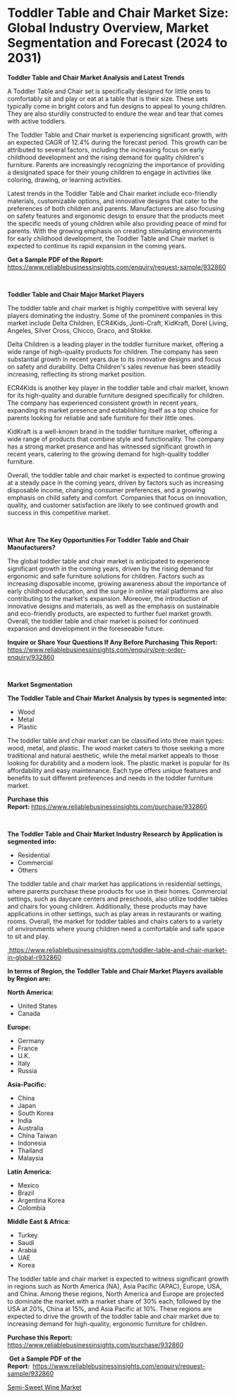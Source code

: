 <p><h1>Toddler Table and Chair Market Size: Global Industry Overview, Market Segmentation and Forecast (2024 to 2031)</h1></p><p><strong>Toddler Table and Chair Market Analysis and Latest Trends</strong></p>
<p><p>A Toddler Table and Chair set is specifically designed for little ones to comfortably sit and play or eat at a table that is their size. These sets typically come in bright colors and fun designs to appeal to young children. They are also sturdily constructed to endure the wear and tear that comes with active toddlers.</p><p>The Toddler Table and Chair market is experiencing significant growth, with an expected CAGR of 12.4% during the forecast period. This growth can be attributed to several factors, including the increasing focus on early childhood development and the rising demand for quality children's furniture. Parents are increasingly recognizing the importance of providing a designated space for their young children to engage in activities like coloring, drawing, or learning activities.</p><p>Latest trends in the Toddler Table and Chair market include eco-friendly materials, customizable options, and innovative designs that cater to the preferences of both children and parents. Manufacturers are also focusing on safety features and ergonomic design to ensure that the products meet the specific needs of young children while also providing peace of mind for parents. With the growing emphasis on creating stimulating environments for early childhood development, the Toddler Table and Chair market is expected to continue its rapid expansion in the coming years.</p></p>
<p><strong>Get a Sample PDF of the Report:&nbsp;</strong> <a href="https://www.reliablebusinessinsights.com/enquiry/request-sample/932860">https://www.reliablebusinessinsights.com/enquiry/request-sample/932860</a></p>
<p>&nbsp;</p>
<p><strong>Toddler Table and Chair Major Market Players</strong></p>
<p><p>The toddler table and chair market is highly competitive with several key players dominating the industry. Some of the prominent companies in this market include Delta Children, ECR4Kids, Jonti-Craft, KidKraft, Dorel Living, Angeles, Silver Cross, Chicco, Graco, and Stokke.</p><p>Delta Children is a leading player in the toddler furniture market, offering a wide range of high-quality products for children. The company has seen substantial growth in recent years due to its innovative designs and focus on safety and durability. Delta Children's sales revenue has been steadily increasing, reflecting its strong market position.</p><p>ECR4Kids is another key player in the toddler table and chair market, known for its high-quality and durable furniture designed specifically for children. The company has experienced consistent growth in recent years, expanding its market presence and establishing itself as a top choice for parents looking for reliable and safe furniture for their little ones.</p><p>KidKraft is a well-known brand in the toddler furniture market, offering a wide range of products that combine style and functionality. The company has a strong market presence and has witnessed significant growth in recent years, catering to the growing demand for high-quality toddler furniture.</p><p>Overall, the toddler table and chair market is expected to continue growing at a steady pace in the coming years, driven by factors such as increasing disposable income, changing consumer preferences, and a growing emphasis on child safety and comfort. Companies that focus on innovation, quality, and customer satisfaction are likely to see continued growth and success in this competitive market.</p></p>
<p>&nbsp;</p>
<p><strong>What Are The Key Opportunities For Toddler Table and Chair Manufacturers?</strong></p>
<p><p>The global toddler table and chair market is anticipated to experience significant growth in the coming years, driven by the rising demand for ergonomic and safe furniture solutions for children. Factors such as increasing disposable income, growing awareness about the importance of early childhood education, and the surge in online retail platforms are also contributing to the market's expansion. Moreover, the introduction of innovative designs and materials, as well as the emphasis on sustainable and eco-friendly products, are expected to further fuel market growth. Overall, the toddler table and chair market is poised for continued expansion and development in the foreseeable future.</p></p>
<p><strong>Inquire or Share Your Questions If Any Before Purchasing This Report:</strong> <a href="https://www.reliablebusinessinsights.com/enquiry/pre-order-enquiry/932860">https://www.reliablebusinessinsights.com/enquiry/pre-order-enquiry/932860</a></p>
<p>&nbsp;</p>
<p><strong>Market Segmentation</strong></p>
<p><strong>The Toddler Table and Chair Market Analysis by types is segmented into:</strong></p>
<p><ul><li>Wood</li><li>Metal</li><li>Plastic</li></ul></p>
<p><p>The toddler table and chair market can be classified into three main types: wood, metal, and plastic. The wood market caters to those seeking a more traditional and natural aesthetic, while the metal market appeals to those looking for durability and a modern look. The plastic market is popular for its affordability and easy maintenance. Each type offers unique features and benefits to suit different preferences and needs in the toddler furniture market.</p></p>
<p><strong>Purchase this Report:&nbsp;</strong><a href="https://www.reliablebusinessinsights.com/purchase/932860">https://www.reliablebusinessinsights.com/purchase/932860</a></p>
<p>&nbsp;</p>
<p><strong>The Toddler Table and Chair Market Industry Research by Application is segmented into:</strong></p>
<p><ul><li>Residential</li><li>Commercial</li><li>Others</li></ul></p>
<p><p>The toddler table and chair market has applications in residential settings, where parents purchase these products for use in their homes. Commercial settings, such as daycare centers and preschools, also utilize toddler tables and chairs for young children. Additionally, these products may have applications in other settings, such as play areas in restaurants or waiting rooms. Overall, the market for toddler tables and chairs caters to a variety of environments where young children need a comfortable and safe space to sit and play.</p></p>
<p><a href="https://www.reliablebusinessinsights.com/toddler-table-and-chair-market-in-global-r932860">&nbsp;https://www.reliablebusinessinsights.com/toddler-table-and-chair-market-in-global-r932860</a></p>
<p><strong>In terms of Region, the Toddler Table and Chair Market Players available by Region are:</strong></p>
<p>
    <p> <strong> North America: </strong>
        <ul>
            <li>United States</li>
            <li>Canada</li>
        </ul>
        </p> 
    <p> <strong> Europe: </strong>
        <ul>
            <li>Germany</li>
            <li>France</li>
            <li>U.K.</li>
            <li>Italy</li>
            <li>Russia</li>
        </ul>
        </p> 
    <p> <strong> Asia-Pacific: </strong>
        <ul>
            <li>China</li>
            <li>Japan</li>
            <li>South Korea</li>
            <li>India</li>
            <li>Australia</li>
            <li>China Taiwan</li>
            <li>Indonesia</li>
            <li>Thailand</li>
            <li>Malaysia</li>
        </ul>
        </p> 
    <p> <strong> Latin America: </strong>
        <ul>
            <li>Mexico</li>
            <li>Brazil</li>
            <li>Argentina Korea</li>
            <li>Colombia</li>
        </ul>
        </p> 
    <p> <strong> Middle East & Africa: </strong>
        <ul>
            <li>Turkey</li>
            <li>Saudi</li>
            <li>Arabia</li>
            <li>UAE</li>
            <li>Korea</li>
        </ul>
    </p>
    </p>
<p><p>The toddler table and chair market is expected to witness significant growth in regions such as North America (NA), Asia Pacific (APAC), Europe, USA, and China. Among these regions, North America and Europe are projected to dominate the market with a market share of 30% each, followed by the USA at 20%, China at 15%, and Asia Pacific at 10%. These regions are expected to drive the growth of the toddler table and chair market due to increasing demand for high-quality, ergonomic furniture for children.</p></p>
<p><strong>Purchase this Report: </strong><a href="https://www.reliablebusinessinsights.com/purchase/932860">https://www.reliablebusinessinsights.com/purchase/932860</a></p>
<p>&nbsp;<strong>Get a Sample PDF of the Report:&nbsp;&nbsp;</strong><a href="https://www.reliablebusinessinsights.com/enquiry/request-sample/932860">https://www.reliablebusinessinsights.com/enquiry/request-sample/932860</a></p>
<p><strong></strong></p>
<p><p><a href="https://github.com/mabutironaldo/Market-Research-Report-List-4/blob/main/semi-sweet-wine-market.md">Semi-Sweet Wine Market</a></p></p>